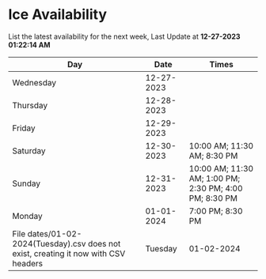 # Ice Availability

List the latest availability for the next week, Last Update at **12-27-2023 01:22:14 AM**

| Day         | Date        | Times       |
| ----------- | ----------- | ----------- |
|Wednesday|12-27-2023||
|Thursday|12-28-2023||
|Friday|12-29-2023||
|Saturday|12-30-2023|10:00 AM; 11:30 AM; 8:30 PM|
|Sunday|12-31-2023|10:00 AM; 11:30 AM; 1:00 PM; 2:30 PM; 4:00 PM; 8:30 PM|
|Monday|01-01-2024|7:00 PM; 8:30 PM|
File dates/01-02-2024(Tuesday).csv does not exist, creating it now with CSV headers |Tuesday|01-02-2024||
